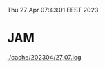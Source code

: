 Thu 27 Apr 07:43:01 EEST 2023
# JAM
<a href='./cache/202304/27_07.log'>./cache/202304/27_07.log</a>
